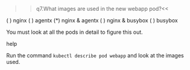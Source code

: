 >>q7.What images are used in the new webapp pod?<<

( ) nginx
( ) agentx
(*) nginx & agentx
( ) nginx & busybox
( ) busybox


You must look at all the pods in detail to figure this out.

help

Run the command `kubectl describe pod webapp` and look at the images used.
